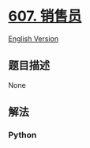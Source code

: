 # [607. 销售员](https://leetcode-cn.com/problems/sales-person)

[English Version](/leetcode/0600-0699/0607.Sales%20Person/README_EN.md)

## 题目描述

<!-- 这里写题目描述 -->

None

## 解法

<!-- 这里可写通用的实现逻辑 -->

<!-- tabs:start -->

### **Python**

<!-- 这里可写当前语言的特殊实现逻辑 -->

```python

```

<!-- tabs:end -->
